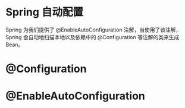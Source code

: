 # Spring 自动配置

Spring 为我们提供了 @EnableAutoConfiguration 注解，当使用了该注解，Spring 会自动地扫描本地以及依赖中的 @Configuration 等注解的类来生成 Bean。

# @Configuration

# @EnableAutoConfiguration
